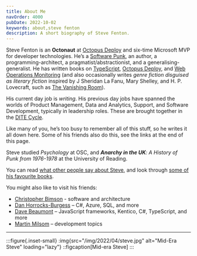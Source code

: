 ```yaml
---
title: About Me
navOrder: 4000
pubDate: 2022-10-02
keywords: about,steve fenton
description: A short biography of Steve Fenton.
---
```


Steve Fenton is an **Octonaut** at [Octopus Deploy](https://www.octopus.com/) and six-time Microsoft MVP for developer technologies. He’s a [Software Punk](/blog/2020/07/the-software-punk-revolution/), an author, a programming-architect, a pragmatist/abstractionist, and a generalising-generalist. He has written books on [TypeScript](/publications/pro-typescript/), [Octopus Deploy](/publications/exploring-octopus-deploy/), and [Web Operations Monitoring](/publications/web-ops-dashboards-monitoring-and-alerting/) (and also occasionally writes *genre fiction disguised as literary fiction* inspired by J Sheridan La Fanu, Mary Shelley, and H. P. Lovecraft, such as [The Vanishing Room](https://smfenton.uk/the-vanishing-room/)).

His current day job is *writing*. His previous day jobs have spanned the worlds of Product Management, Data and Analytics, Support, and Software Development, typically in leadership roles. These are brought together in the [DITE Cycle](/blog/2019/09/the-dite-cycle-data-insight-theory-experiment/).

Like many of you, he’s too busy to remember all of this stuff, so he writes it all down here. Some of his friends also do this, see the links at the end of this page.

Steve studied *Psychology* at OSC, and ***Anarchy in the UK**: A History of Punk from 1976-1978* at the University of Reading.

You can read [what other people say about Steve](/about-me/press/), and look through [some of his favourite books](/about-me/recommended-reading/).

You might also like to visit his friends:

- [Christopher Bimson](https://christopher-bimson.github.io/) - software and architecture
- [Dan Horrocks-Burgess](https://www.danhb.co.uk/) – C#, Azure, SQL, and more
- [Dave Beaumont](https://www.dave-beaumont.co.uk/) – JavaScript frameworks, Kentico, C#, TypeScript, and more
- [Martin Milsom](https://martinmilsom.co.uk/) – development topics

- - - - - -

:::figure{.inset-small}
:img{src="/img/2022/04/steve.jpg" alt="Mid-Era Steve" loading="lazy"}
::figcaption[Mid-era Steve]
:::

